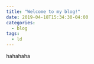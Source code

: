 ```yaml
---
title: "Welcome to my blog!"
date: 2019-04-18T15:34:30-04:00
categories:
  - blog
tags:
  - ld
---
```



hahahaha
